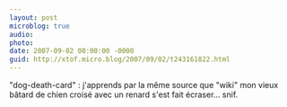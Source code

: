 ```yaml
---
layout: post
microblog: true
audio: 
photo: 
date: 2007-09-02 00:00:00 -0000
guid: http://xtof.micro.blog/2007/09/02/t243161822.html
---
```

"dog-death-card" : j'apprends par la même source que "wiki" mon vieux bâtard de chien croisé avec un renard s'est fait écraser... snif.
